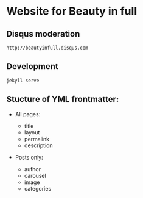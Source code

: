 # Website for Beauty in full

## Disqus moderation
    http://beautyinfull.disqus.com

## Development
    jekyll serve

## Stucture of YML frontmatter:
  - All pages:
    - title
    - layout
    - permalink
    - description

  - Posts only:
    - author
    - carousel
    - image
    - categories
